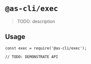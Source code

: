 # `@as-cli/exec`

> TODO: description

## Usage

```
const exec = require('@as-cli/exec');

// TODO: DEMONSTRATE API
```
